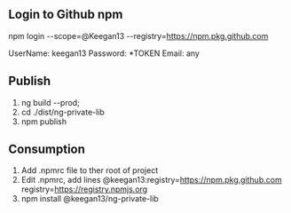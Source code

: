 ## Login to Github npm

npm login --scope=@Keegan13 --registry=https://npm.pkg.github.com

UserName: keegan13
Password: *TOKEN
Email: any

## Publish
1. ng build --prod;
2. cd ./dist/ng-private-lib
3. npm publish


## Сonsumption
1. Add .npmrc file to ther root of project
2. Edit .npmrc, add lines
  @keegan13:registry=https://npm.pkg.github.com
  registry=https://registry.npmjs.org
3. npm install @keegan13/ng-private-lib
